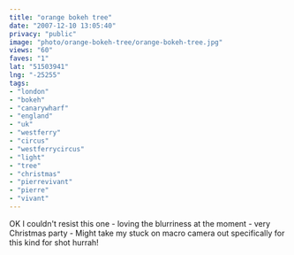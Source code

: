 ```yaml
---
title: "orange bokeh tree"
date: "2007-12-10 13:05:40"
privacy: "public"
image: "photo/orange-bokeh-tree/orange-bokeh-tree.jpg"
views: "60"
faves: "1"
lat: "51503941"
lng: "-25255"
tags:
- "london"
- "bokeh"
- "canarywharf"
- "england"
- "uk"
- "westferry"
- "circus"
- "westferrycircus"
- "light"
- "tree"
- "christmas"
- "pierrevivant"
- "pierre"
- "vivant"
---
```

OK I couldn't resist this one - loving the blurriness at the moment - very Christmas party - Might take my stuck on macro camera out specifically for this kind for shot hurrah!
